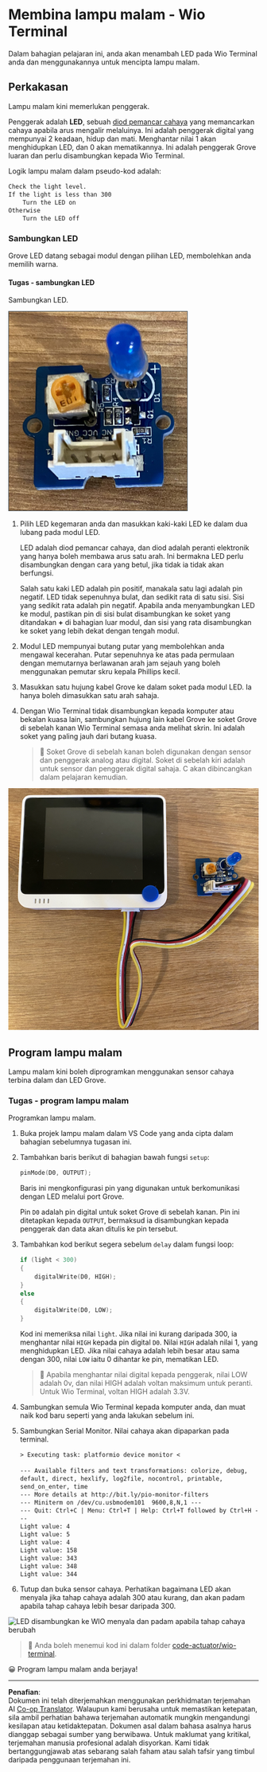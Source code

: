 <!--
CO_OP_TRANSLATOR_METADATA:
{
  "original_hash": "db44083b4dc6fb06eac83c4f16448940",
  "translation_date": "2025-08-27T22:32:19+00:00",
  "source_file": "1-getting-started/lessons/3-sensors-and-actuators/wio-terminal-actuator.md",
  "language_code": "ms"
}
-->
# Membina lampu malam - Wio Terminal

Dalam bahagian pelajaran ini, anda akan menambah LED pada Wio Terminal anda dan menggunakannya untuk mencipta lampu malam.

## Perkakasan

Lampu malam kini memerlukan penggerak.

Penggerak adalah **LED**, sebuah [diod pemancar cahaya](https://wikipedia.org/wiki/Light-emitting_diode) yang memancarkan cahaya apabila arus mengalir melaluinya. Ini adalah penggerak digital yang mempunyai 2 keadaan, hidup dan mati. Menghantar nilai 1 akan menghidupkan LED, dan 0 akan mematikannya. Ini adalah penggerak Grove luaran dan perlu disambungkan kepada Wio Terminal.

Logik lampu malam dalam pseudo-kod adalah:

```output
Check the light level.
If the light is less than 300
    Turn the LED on
Otherwise
    Turn the LED off
```

### Sambungkan LED

Grove LED datang sebagai modul dengan pilihan LED, membolehkan anda memilih warna.

#### Tugas - sambungkan LED

Sambungkan LED.

![LED Grove](../../../../../translated_images/grove-led.6c853be93f473cf2c439cfc74bb1064732b22251a83cedf66e62f783f9cc1a79.ms.png)

1. Pilih LED kegemaran anda dan masukkan kaki-kaki LED ke dalam dua lubang pada modul LED.

    LED adalah diod pemancar cahaya, dan diod adalah peranti elektronik yang hanya boleh membawa arus satu arah. Ini bermakna LED perlu disambungkan dengan cara yang betul, jika tidak ia tidak akan berfungsi.

    Salah satu kaki LED adalah pin positif, manakala satu lagi adalah pin negatif. LED tidak sepenuhnya bulat, dan sedikit rata di satu sisi. Sisi yang sedikit rata adalah pin negatif. Apabila anda menyambungkan LED ke modul, pastikan pin di sisi bulat disambungkan ke soket yang ditandakan **+** di bahagian luar modul, dan sisi yang rata disambungkan ke soket yang lebih dekat dengan tengah modul.

1. Modul LED mempunyai butang putar yang membolehkan anda mengawal kecerahan. Putar sepenuhnya ke atas pada permulaan dengan memutarnya berlawanan arah jam sejauh yang boleh menggunakan pemutar skru kepala Phillips kecil.

1. Masukkan satu hujung kabel Grove ke dalam soket pada modul LED. Ia hanya boleh dimasukkan satu arah sahaja.

1. Dengan Wio Terminal tidak disambungkan kepada komputer atau bekalan kuasa lain, sambungkan hujung lain kabel Grove ke soket Grove di sebelah kanan Wio Terminal semasa anda melihat skrin. Ini adalah soket yang paling jauh dari butang kuasa.

    > 💁 Soket Grove di sebelah kanan boleh digunakan dengan sensor dan penggerak analog atau digital. Soket di sebelah kiri adalah untuk sensor dan penggerak digital sahaja. C akan dibincangkan dalam pelajaran kemudian.

![LED Grove disambungkan ke soket sebelah kanan](../../../../../translated_images/wio-led.265a1897e72d7f21c753257516a4b677d8e30ce2b95fee98189458b3275ba0a6.ms.png)

## Program lampu malam

Lampu malam kini boleh diprogramkan menggunakan sensor cahaya terbina dalam dan LED Grove.

### Tugas - program lampu malam

Programkan lampu malam.

1. Buka projek lampu malam dalam VS Code yang anda cipta dalam bahagian sebelumnya tugasan ini.

1. Tambahkan baris berikut di bahagian bawah fungsi `setup`:

    ```cpp
    pinMode(D0, OUTPUT);
    ```

    Baris ini mengkonfigurasi pin yang digunakan untuk berkomunikasi dengan LED melalui port Grove.

    Pin `D0` adalah pin digital untuk soket Grove di sebelah kanan. Pin ini ditetapkan kepada `OUTPUT`, bermaksud ia disambungkan kepada penggerak dan data akan ditulis ke pin tersebut.

1. Tambahkan kod berikut segera sebelum `delay` dalam fungsi loop:

    ```cpp
    if (light < 300)
    {
        digitalWrite(D0, HIGH);
    }
    else
    {
        digitalWrite(D0, LOW);
    }
    ```

    Kod ini memeriksa nilai `light`. Jika nilai ini kurang daripada 300, ia menghantar nilai `HIGH` kepada pin digital `D0`. Nilai `HIGH` adalah nilai 1, yang menghidupkan LED. Jika nilai cahaya adalah lebih besar atau sama dengan 300, nilai `LOW` iaitu 0 dihantar ke pin, mematikan LED.

    > 💁 Apabila menghantar nilai digital kepada penggerak, nilai LOW adalah 0v, dan nilai HIGH adalah voltan maksimum untuk peranti. Untuk Wio Terminal, voltan HIGH adalah 3.3V.

1. Sambungkan semula Wio Terminal kepada komputer anda, dan muat naik kod baru seperti yang anda lakukan sebelum ini.

1. Sambungkan Serial Monitor. Nilai cahaya akan dipaparkan pada terminal.

    ```output
    > Executing task: platformio device monitor <

    --- Available filters and text transformations: colorize, debug, default, direct, hexlify, log2file, nocontrol, printable, send_on_enter, time
    --- More details at http://bit.ly/pio-monitor-filters
    --- Miniterm on /dev/cu.usbmodem101  9600,8,N,1 ---
    --- Quit: Ctrl+C | Menu: Ctrl+T | Help: Ctrl+T followed by Ctrl+H ---
    Light value: 4
    Light value: 5
    Light value: 4
    Light value: 158
    Light value: 343
    Light value: 348
    Light value: 344
    ```

1. Tutup dan buka sensor cahaya. Perhatikan bagaimana LED akan menyala jika tahap cahaya adalah 300 atau kurang, dan akan padam apabila tahap cahaya lebih besar daripada 300.

![LED disambungkan ke WIO menyala dan padam apabila tahap cahaya berubah](../../../../../images/wio-running-assignment-1-1.gif)

> 💁 Anda boleh menemui kod ini dalam folder [code-actuator/wio-terminal](../../../../../1-getting-started/lessons/3-sensors-and-actuators/code-actuator/wio-terminal).

😀 Program lampu malam anda berjaya!

---

**Penafian**:  
Dokumen ini telah diterjemahkan menggunakan perkhidmatan terjemahan AI [Co-op Translator](https://github.com/Azure/co-op-translator). Walaupun kami berusaha untuk memastikan ketepatan, sila ambil perhatian bahawa terjemahan automatik mungkin mengandungi kesilapan atau ketidaktepatan. Dokumen asal dalam bahasa asalnya harus dianggap sebagai sumber yang berwibawa. Untuk maklumat yang kritikal, terjemahan manusia profesional adalah disyorkan. Kami tidak bertanggungjawab atas sebarang salah faham atau salah tafsir yang timbul daripada penggunaan terjemahan ini.